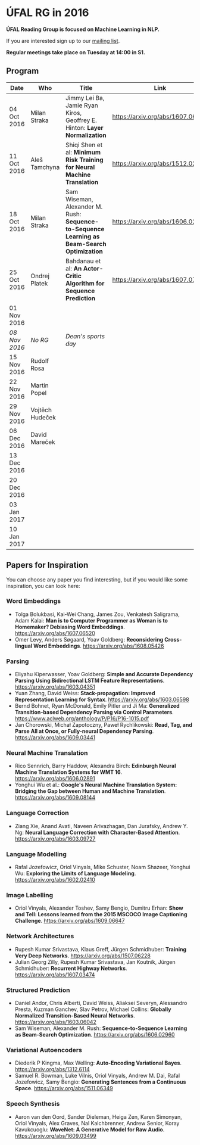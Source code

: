 # ÚFAL RG in 2016

**ÚFAL Reading Group is focused on Machine Learning in NLP.**

If you are interested sign up to our [mailing list](https://groups.google.com/forum/#!forum/ufal-rg).

**Regular meetings take place on Tuesday at 14:00 in S1.**

## Program

| Date          | Who                | Title | Link
| ----          | ---                | ----- | ----
| 04 Oct 2016   | Milan Straka       | Jimmy Lei Ba, Jamie Ryan Kiros, Geoffrey E. Hinton: **Layer Normalization** | https://arxiv.org/abs/1607.06450
| 11 Oct 2016   | Aleš Tamchyna      | Shiqi Shen et al: **Minimum Risk Training for Neural Machine Translation** | https://arxiv.org/abs/1512.02433
| 18 Oct 2016   | Milan Straka       | Sam Wiseman, Alexander M. Rush: **Sequence-to-Sequence Learning as Beam-Search Optimization** | https://arxiv.org/abs/1606.02960
| 25 Oct 2016   | Ondrej Platek      | Bahdanau et al: **An Actor-Critic Algorithm for Sequence Prediction** | https://arxiv.org/abs/1607.07086 |
| 01 Nov 2016   | &nbsp;             | &nbsp; | &nbsp;
| *08 Nov 2016* | *No RG*            | *Dean's sports day* | &nbsp;
| 15 Nov 2016   | Rudolf Rosa        | &nbsp; | &nbsp;
| 22 Nov 2016   | Martin Popel       | &nbsp; | &nbsp;
| 29 Nov 2016   | Vojtěch Hudeček    | &nbsp; | &nbsp;
| 06 Dec 2016   | David Mareček      | &nbsp; | &nbsp;
| 13 Dec 2016   | &nbsp;             | &nbsp; | &nbsp;
| 20 Dec 2016   | &nbsp;             | &nbsp; | &nbsp;
| 03 Jan 2017   | &nbsp;             | &nbsp; | &nbsp;
| 10 Jan 2017   | &nbsp;             | &nbsp; | &nbsp;

## Papers for Inspiration

You can choose any paper you find interesting, but if you would like some inspiration, you can look here:

### Word Embeddings

- Tolga Bolukbasi, Kai-Wei Chang, James Zou, Venkatesh Saligrama, Adam Kalai: **Man is to Computer Programmer as Woman is to Homemaker? Debiasing Word Embeddings**. https://arxiv.org/abs/1607.06520
- Omer Levy, Anders Søgaard, Yoav Goldberg: **Reconsidering Cross-lingual Word Embeddings**. https://arxiv.org/abs/1608.05426

### Parsing

- Eliyahu Kiperwasser, Yoav Goldberg: **Simple and Accurate Dependency Parsing Using Bidirectional LSTM Feature Representations**. https://arxiv.org/abs/1603.04351
- Yuan Zhang, David Weiss: **Stack-propagation: Improved Representation Learning for Syntax**. https://arxiv.org/abs/1603.06598
- Bernd Bohnet, Ryan McDonald, Emily Pitler and Ji Ma: **Generalized Transition-based Dependency Parsing via Control Parameters**. https://www.aclweb.org/anthology/P/P16/P16-1015.pdf
- Jan Chorowski, Michał Zapotoczny, Paweł Rychlikowski: **Read, Tag, and Parse All at Once, or Fully-neural Dependency Parsing**. https://arxiv.org/abs/1609.03441

### Neural Machine Translation

- Rico Sennrich, Barry Haddow, Alexandra Birch: **Edinburgh Neural Machine Translation Systems for WMT 16**. https://arxiv.org/abs/1606.02891
- Yonghui Wu et al.: **Google's Neural Machine Translation System: Bridging the Gap between Human and Machine Translation**. https://arxiv.org/abs/1609.08144

### Language Correction

- Ziang Xie, Anand Avati, Naveen Arivazhagan, Dan Jurafsky, Andrew Y. Ng: **Neural Language Correction with Character-Based Attention**. https://arxiv.org/abs/1603.09727

### Language Modelling

- Rafal Jozefowicz, Oriol Vinyals, Mike Schuster, Noam Shazeer, Yonghui Wu: **Exploring the Limits of Language Modeling**. https://arxiv.org/abs/1602.02410

### Image Labelling

- Oriol Vinyals, Alexander Toshev, Samy Bengio, Dumitru Erhan: **Show and Tell: Lessons learned from the 2015 MSCOCO Image Captioning Challenge**. https://arxiv.org/abs/1609.06647

### Network Architectures

- Rupesh Kumar Srivastava, Klaus Greff, Jürgen Schmidhuber: **Training Very Deep Networks**. https://arxiv.org/abs/1507.06228
- Julian Georg Zilly, Rupesh Kumar Srivastava, Jan Koutník, Jürgen Schmidhuber: **Recurrent Highway Networks**. https://arxiv.org/abs/1607.03474

### Structured Prediction

- Daniel Andor, Chris Alberti, David Weiss, Aliaksei Severyn, Alessandro Presta, Kuzman Ganchev, Slav Petrov, Michael Collins: **Globally Normalized Transition-Based Neural Networks**. https://arxiv.org/abs/1603.06042
- Sam Wiseman, Alexander M. Rush: **Sequence-to-Sequence Learning as Beam-Search Optimization**. https://arxiv.org/abs/1606.02960

### Variational Autoencoders

- Diederik P Kingma, Max Welling: **Auto-Encoding Variational Bayes**. https://arxiv.org/abs/1312.6114
- Samuel R. Bowman, Luke Vilnis, Oriol Vinyals, Andrew M. Dai, Rafal Jozefowicz, Samy Bengio: **Generating Sentences from a Continuous Space**. https://arxiv.org/abs/1511.06349

### Speech Synthesis

- Aaron van den Oord, Sander Dieleman, Heiga Zen, Karen Simonyan, Oriol Vinyals, Alex Graves, Nal Kalchbrenner, Andrew Senior, Koray Kavukcuoglu: **WaveNet: A Generative Model for Raw Audio**. https://arxiv.org/abs/1609.03499
